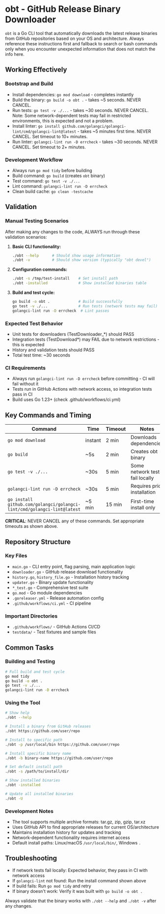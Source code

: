 # obt - GitHub Release Binary Downloader

`obt` is a Go CLI tool that automatically downloads the latest release binaries from GitHub repositories based on your OS and architecture. Always reference these instructions first and fallback to search or bash commands only when you encounter unexpected information that does not match the info here.

## Working Effectively

### Bootstrap and Build
- Install dependencies: `go mod download` - completes instantly
- Build the binary: `go build -o obt .` - takes ~5 seconds. NEVER CANCEL.
- Run tests: `go test -v ./...` - takes ~30 seconds. NEVER CANCEL. Note: Some network-dependent tests may fail in restricted environments, this is expected and not a problem.
- Install linter: `go install github.com/golangci/golangci-lint/cmd/golangci-lint@latest` - takes ~5 minutes first time. NEVER CANCEL. Set timeout to 10+ minutes.
- Run linter: `golangci-lint run -D errcheck` - takes ~30 seconds. NEVER CANCEL. Set timeout to 2+ minutes.

### Development Workflow  
- Always run `go mod tidy` before building
- Build command: `go build` (creates `obt` binary)
- Test command: `go test -v ./...` 
- Lint command: `golangci-lint run -D errcheck`
- Clean build cache: `go clean -testcache`

## Validation

### Manual Testing Scenarios
After making any changes to the code, ALWAYS run through these validation scenarios:

1. **Basic CLI functionality:**
   ```bash
   ./obt --help      # Should show usage information
   ./obt -v          # Should show version (typically "obt devel")
   ```

2. **Configuration commands:**
   ```bash
   ./obt -s /tmp/test-install    # Set install path
   ./obt -installed              # Show installed binaries table
   ```

3. **Build and test cycle:**
   ```bash
   go build -o obt .             # Build successfully 
   go test -v ./...              # Run tests (network tests may fail)
   golangci-lint run -D errcheck  # Lint passes
   ```

### Expected Test Behavior
- Unit tests for downloaders (TestDownloader_*) should PASS
- Integration tests (TestDownload*) may FAIL due to network restrictions - this is expected
- History and validation tests should PASS
- Total test time: ~30 seconds

### CI Requirements
- Always run `golangci-lint run -D errcheck` before committing - CI will fail without it
- Tests run in GitHub Actions with network access, so integration tests pass in CI
- Build uses Go 1.23+ (check .github/workflows/ci.yml)

## Key Commands and Timing

| Command | Time | Timeout | Notes |
|---------|------|---------|-------|
| `go mod download` | instant | 2 min | Downloads dependencies |
| `go build` | ~5s | 2 min | Creates obt binary |
| `go test -v ./...` | ~30s | 5 min | Some network tests fail locally |
| `golangci-lint run -D errcheck` | ~30s | 5 min | Requires prior installation |
| `go install github.com/golangci/golangci-lint/cmd/golangci-lint@latest` | ~5 min | 15 min | First-time install only |

**CRITICAL**: NEVER CANCEL any of these commands. Set appropriate timeouts as shown above.

## Repository Structure

### Key Files
- `main.go` - CLI entry point, flag parsing, main application logic
- `downloader.go` - GitHub release download functionality  
- `history.go`, `history_file.go` - Installation history tracking
- `updater.go` - Binary update functionality
- `*_test.go` - Comprehensive test suite
- `go.mod` - Go module dependencies
- `.goreleaser.yml` - Release automation config
- `.github/workflows/ci.yml` - CI pipeline

### Important Directories
- `.github/workflows/` - GitHub Actions CI/CD
- `testdata/` - Test fixtures and sample files

## Common Tasks

### Building and Testing
```bash
# Full build and test cycle
go mod tidy
go build -o obt .
go test -v ./...
golangci-lint run -D errcheck
```

### Using the Tool
```bash
# Show help
./obt --help

# Install a binary from GitHub releases  
./obt https://github.com/user/repo

# Install to specific path
./obt -p /usr/local/bin https://github.com/user/repo

# Install specific binary name
./obt -b binary-name https://github.com/user/repo

# Set default install path
./obt -s /path/to/install/dir

# Show installed binaries
./obt -installed

# Update all installed binaries
./obt -U
```

### Development Notes
- The tool supports multiple archive formats: tar.gz, zip, gzip, tar.xz
- Uses GitHub API to find appropriate releases for current OS/architecture
- Maintains installation history for updates and tracking
- Network-dependent functionality requires internet access
- Default install paths: Linux/macOS `/usr/local/bin/`, Windows `.`

## Troubleshooting
- If network tests fail locally: Expected behavior, they pass in CI with network access
- If `golangci-lint` not found: Run the install command shown above
- If build fails: Run `go mod tidy` and retry
- If binary doesn't work: Verify it was built with `go build -o obt .`

Always validate that the binary works with `./obt --help` and `./obt -v` after any changes.